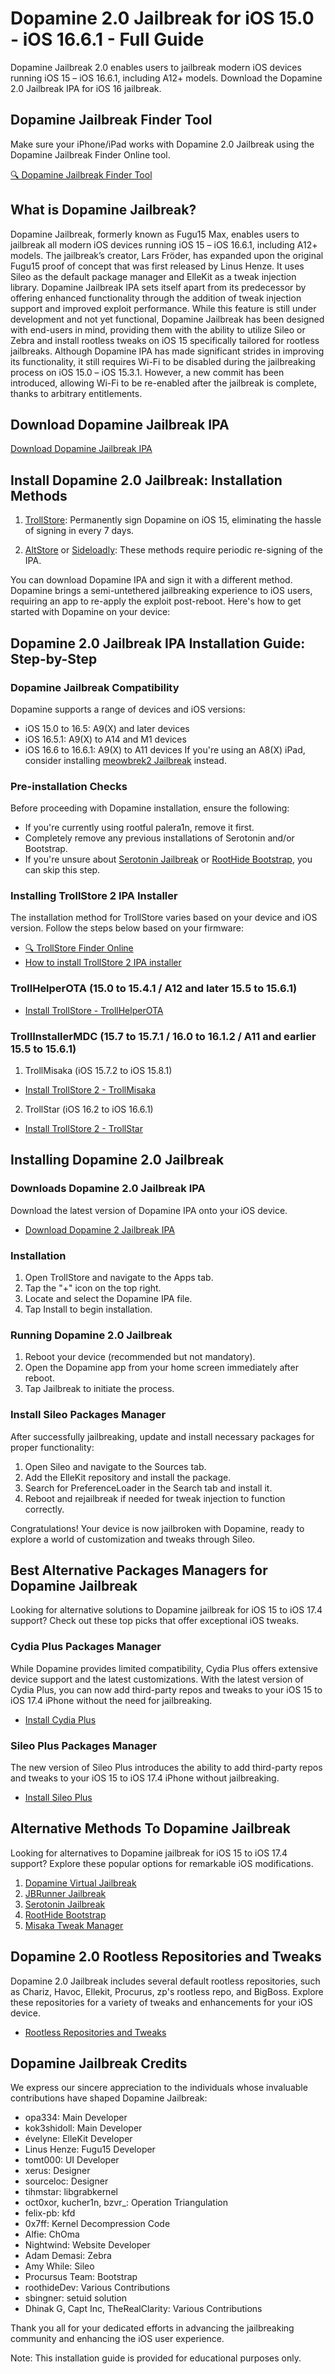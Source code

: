 # Dopamine 2.0 Jailbreak for iOS 15.0 - iOS 16.6.1 - Full Guide

Dopamine Jailbreak 2.0 enables users to jailbreak modern iOS devices running iOS 15 – iOS 16.6.1, including A12+ models. Download the Dopamine 2.0 Jailbreak IPA for iOS 16 jailbreak.

## Dopamine Jailbreak Finder Tool

Make sure your iPhone/iPad works with Dopamine 2.0 Jailbreak using the Dopamine Jailbreak Finder Online tool.

[🔍 Dopamine Jailbreak Finder Tool](https://iexmo.com/dopamine-jailbreak-finder/)

## What is Dopamine Jailbreak?
Dopamine Jailbreak, formerly known as Fugu15 Max, enables users to jailbreak all modern iOS devices running iOS 15 – iOS 16.6.1, including A12+ models.
The jailbreak’s creator, Lars Fröder, has expanded upon the original Fugu15 proof of concept that was first released by Linus Henze.
It uses Sileo as the default package manager and ElleKit as a tweak injection library.
Dopamine Jailbreak IPA sets itself apart from its predecessor by offering enhanced functionality through the addition of tweak injection support and improved exploit performance.
While this feature is still under development and not yet functional, Dopamine Jailbreak has been designed with end-users in mind, providing them with the ability to utilize Sileo or Zebra and install rootless tweaks on iOS 15 specifically tailored for rootless jailbreaks.
Although Dopamine IPA has made significant strides in improving its functionality, it still requires Wi-Fi to be disabled during the jailbreaking process on iOS 15.0 – iOS 15.3.1. However, a new commit has been introduced, allowing Wi-Fi to be re-enabled after the jailbreak is complete, thanks to arbitrary entitlements.

## Download Dopamine Jailbreak IPA
[Download Dopamine Jailbreak IPA](https://iexmo.com/updates/dopamine-2-jailbreak/)

## Install Dopamine 2.0 Jailbreak: Installation Methods

1. [TrollStore](https://iexmo.com/updates/trollstore/): Permanently sign Dopamine on iOS 15, eliminating the hassle of signing in every 7 days.

2. [AltStore](https://iexmo.com/altstore/) or [Sideloadly](https://iexmo.com/sideloadly/): These methods require periodic re-signing of the IPA.

You can download Dopamine IPA and sign it with a different method.
Dopamine brings a semi-untethered jailbreaking experience to iOS users, requiring an app to re-apply the exploit post-reboot. Here's how to get started with Dopamine on your device:

## Dopamine 2.0 Jailbreak IPA Installation Guide: Step-by-Step
### Dopamine Jailbreak Compatibility
Dopamine supports a range of devices and iOS versions:
- iOS 15.0 to 16.5: A9(X) and later devices
- iOS 16.5.1: A9(X) to A14 and M1 devices
- iOS 16.6 to 16.6.1: A9(X) to A11 devices
If you're using an A8(X) iPad, consider installing [meowbrek2 Jailbreak](https://iexmo.com/ipastore/jailbreak/) instead.
### Pre-installation Checks
Before proceeding with Dopamine installation, ensure the following:
- If you're currently using rootful palera1n, remove it first.
- Completely remove any previous installations of Serotonin and/or Bootstrap.
- If you're unsure about [Serotonin Jailbreak](https://iexmo.com/updates/serotonin-jailbreak/) or [RootHide Bootstrap](https://iexmo.com/updates/roothide-bootstrap/), you can skip this step.
### Installing TrollStore 2 IPA Installer
The installation method for TrollStore varies based on your device and iOS version. Follow the steps below based on your firmware:
- [🔍 TrollStore Finder Online](https://iexmo.com/trollstore-finder/)
- [How to install TrollStore 2 IPA installer](https://iexmo.com/updates/trollstore/)
### TrollHelperOTA (15.0 to 15.4.1 / A12 and later 15.5 to 15.6.1)
- [Install TrollStore - TrollHelperOTA](https://iexmo.com/trollstore-helper/)
### TrollInstallerMDC (15.7 to 15.7.1 / 16.0 to 16.1.2 / A11 and earlier 15.5 to 15.6.1)
1. TrollMisaka (iOS 15.7.2 to iOS 15.8.1)
- [Install TrollStore 2 - TrollMisaka](https://iexmo.com/updates/misaka-ipa-ios/)
2. TrollStar (iOS 16.2 to iOS 16.6.1)
- [Install TrollStore 2 - TrollStar](https://iexmo.com/updates/trollstore/)

## Installing Dopamine 2.0 Jailbreak
### Downloads Dopamine 2.0 Jailbreak IPA
Download the latest version of Dopamine IPA onto your iOS device.
- [Download Dopamine 2 Jailbreak IPA](https://iexmo.com/updates/dopamine-2-jailbreak/)
### Installation
1. Open TrollStore and navigate to the Apps tab.
2. Tap the "+" icon on the top right.
3. Locate and select the Dopamine IPA file.
4. Tap Install to begin installation.
### Running Dopamine 2.0 Jailbreak
1. Reboot your device (recommended but not mandatory).
2. Open the Dopamine app from your home screen immediately after reboot.
3. Tap Jailbreak to initiate the process.
### Install Sileo Packages Manager
After successfully jailbreaking, update and install necessary packages for proper functionality:
1. Open Sileo and navigate to the Sources tab.
2. Add the ElleKit repository and install the package.
3. Search for PreferenceLoader in the Search tab and install it.
4. Reboot and rejailbreak if needed for tweak injection to function correctly.

Congratulations! Your device is now jailbroken with Dopamine, ready to explore a world of customization and tweaks through Sileo.

## Best Alternative Packages Managers for Dopamine Jailbreak
Looking for alternative solutions to Dopamine jailbreak for iOS 15 to iOS 17.4 support? Check out these top picks that offer exceptional iOS tweaks.
### Cydia Plus Packages Manager
While Dopamine provides limited compatibility, Cydia Plus offers extensive device support and the latest customizations.
With the latest version of Cydia Plus, you can now add third-party repos and tweaks to your iOS 15 to iOS 17.4 iPhone without the need for jailbreaking.
- [Install Cydia Plus](https://iospack.com/apps/cydia-download-ios/)
### Sileo Plus Packages Manager
The new version of Sileo Plus introduces the ability to add third-party repos and tweaks to your iOS 15 to iOS 17.4 iPhone without jailbreaking.
- [Install Sileo Plus](https://iospack.com/apps/sileo-download-ios-17/)

## Alternative Methods To Dopamine Jailbreak
Looking for alternatives to Dopamine jailbreak for iOS 15 to iOS 17.4 support? Explore these popular options for remarkable iOS modifications.
1. [Dopamine Virtual Jailbreak](https://iospack.com/#Dopamine)
2. [JBRunner Jailbreak](https://iospack.com/#JBRunner)
3. [Serotonin Jailbreak](https://iexmo.com/updates/serotonin-jailbreak/)
4. [RootHide Bootstrap](https://iexmo.com/updates/roothide-bootstrap/)
5. [Misaka Tweak Manager](https://iexmo.com/updates/misaka-ipa-ios/)

## Dopamine 2.0 Rootless Repositories and Tweaks
Dopamine 2.0 Jailbreak includes several default rootless repositories, such as Chariz, Havoc, Ellekit, Procurus, zp's rootless repo, and BigBoss. Explore these repositories for a variety of tweaks and enhancements for your iOS device.
- [Rootless Repositories and Tweaks](https://iexmo.com/jailbreak-tweaks/)

## Dopamine Jailbreak Credits

We express our sincere appreciation to the individuals whose invaluable contributions have shaped Dopamine Jailbreak:

- opa334: Main Developer
- kok3shidoll: Main Developer
- évelyne: ElleKit Developer
- Linus Henze: Fugu15 Developer
- tomt000: UI Developer
- xerus: Designer
- sourceloc: Designer
- tihmstar: libgrabkernel
- oct0xor, kucher1n, bzvr_: Operation Triangulation
- felix-pb: kfd
- 0x7ff: Kernel Decompression Code
- Alfie: ChOma
- Nightwind: Website Developer
- Adam Demasi: Zebra
- Amy While: Sileo
- Procursus Team: Bootstrap
- roothideDev: Various Contributions
- sbingner: setuid solution
- Dhinak G, Capt Inc, TheRealClarity: Various Contributions

Thank you all for your dedicated efforts in advancing the jailbreaking community and enhancing the iOS user experience.

Note: This installation guide is provided for educational purposes only.
